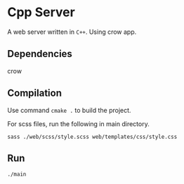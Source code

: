 # Cpp Server

A web server written in `C++`. Using crow app.

## Dependencies

crow

## Compilation

Use command `cmake .` to build the project.

For scss files, run the following in main directory.

```shell
sass ./web/scss/style.scss web/templates/css/style.css
```

## Run

`./main`

